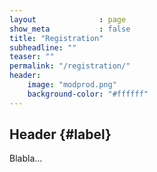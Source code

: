 ```yaml
---
layout              : page
show_meta           : false
title: "Registration"
subheadline: ""
teaser: ""
permalink: "/registration/"
header:
    image: "modprod.png"
    background-color: "#ffffff"
---
```


## Header   {#label}

Blabla...
